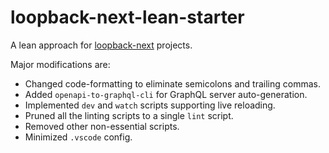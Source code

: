 # loopback-next-lean-starter


A lean approach for [loopback-next](http://loopback.io/) projects.

Major modifications are:

- Changed code-formatting to eliminate semicolons and trailing commas. 
- Added `openapi-to-graphql-cli` for GraphQL server auto-generation.
- Implemented `dev` and `watch` scripts supporting live reloading.
- Pruned all the linting scripts to a single `lint` script.
- Removed other non-essential scripts.
- Minimized `.vscode` config.
